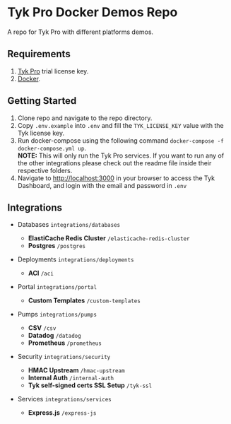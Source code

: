 # Tyk Pro Docker Demos Repo
A repo for Tyk Pro with different platforms demos.

## Requirements
1. [Tyk Pro](https://pages.tyk.io/en/sign-up-for-tyk-on-prem-licence) trial license key.
2. [Docker](https://docs.docker.com/get-docker/).

## Getting Started
1. Clone repo and navigate to the repo directory.
2. Copy `.env.example` into `.env` and fill the `TYK_LICENSE_KEY` value with the Tyk license key.
3. Run docker-compose using the following command `docker-compose -f docker-compose.yml up`.<br />
**NOTE:** This will only run the Tyk Pro services. If you want to run any of the other integrations please check out the readme file inside their respective folders.
4. Navigate to [http://localhost:3000](http://localhost:3000) in your browser to access the Tyk Dashboard, and login with the email and password in `.env`

## Integrations
- Databases `integrations/databases`
    - **ElastiCache Redis Cluster** `/elasticache-redis-cluster`
    - **Postgres** `/postgres`

- Deployments `integrations/deployments`
    - **ACI** `/aci`

- Portal `integrations/portal`
    - **Custom Templates** `/custom-templates`

- Pumps `integrations/pumps`
    - **CSV** `/csv`
    - **Datadog** `/datadog`
    - **Prometheus** `/prometheus`

- Security `integrations/security`
    - **HMAC Upstream** `/hmac-upstream`
    - **Internal Auth** `/internal-auth`
    - **Tyk self-signed certs SSL Setup** `/tyk-ssl`

- Services `integrations/services`
    - **Express.js** `/express-js`
